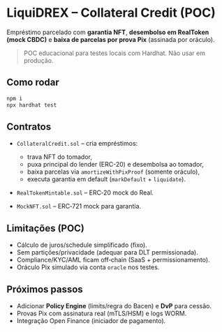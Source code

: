 # LiquiDREX – Collateral Credit (POC)

Empréstimo parcelado com **garantia NFT**, **desembolso em RealToken (mock CBDC)** e **baixa de parcelas por prova Pix** (assinada por oráculo).

> POC educacional para testes locais com Hardhat. Não usar em produção.

## Como rodar

```bash
npm i
npx hardhat test
```

## Contratos

* `CollateralCredit.sol` – cria empréstimos:

  * trava NFT do tomador,
  * puxa principal do lender (ERC-20) e desembolsa ao tomador,
  * baixa parcelas via `amortizeWithPixProof` (somente oráculo),
  * executa garantia em default (`markDefault` + `liquidate`).

* `RealTokenMintable.sol` – ERC‑20 mock do Real.

* `MockNFT.sol` – ERC‑721 mock para garantia.

## Limitações (POC)

* Cálculo de juros/schedule simplificado (fixo).
* Sem partições/privacidade (adequar para DLT permissionada).
* Compliance/KYC/AML ficam off‑chain (SaaS + permissionamento).
* Oráculo Pix simulado via conta `oracle` nos testes.

## Próximos passos

* Adicionar **Policy Engine** (limits/regra do Bacen) e **DvP** para cessão.
* Provas Pix com assinatura real (mTLS/HSM) e logs WORM.
* Integração Open Finance (iniciador de pagamento).
